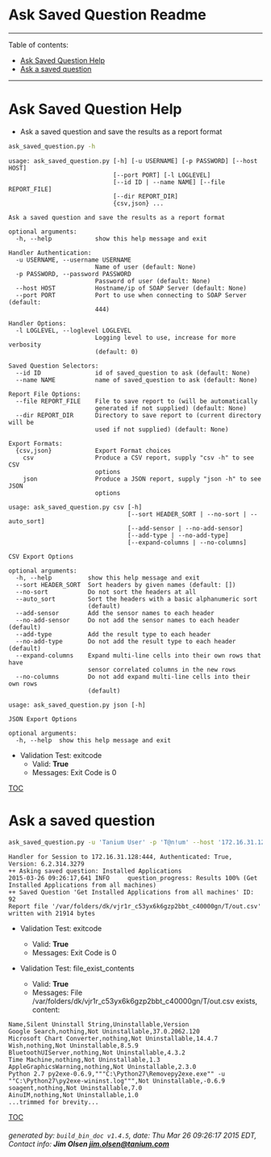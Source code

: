 Ask Saved Question Readme
===========================

---------------------------
<a name='toc'>Table of contents:</a>

  * [Ask Saved Question Help](#user-content-ask-saved-question-help)
  * [Ask a saved question](#user-content-ask-a-saved-question)

---------------------------

# Ask Saved Question Help

  * Ask a saved question and save the results as a report format

```bash
ask_saved_question.py -h
```

```
usage: ask_saved_question.py [-h] [-u USERNAME] [-p PASSWORD] [--host HOST]
                             [--port PORT] [-l LOGLEVEL]
                             [--id ID | --name NAME] [--file REPORT_FILE]
                             [--dir REPORT_DIR]
                             {csv,json} ...

Ask a saved question and save the results as a report format

optional arguments:
  -h, --help            show this help message and exit

Handler Authentication:
  -u USERNAME, --username USERNAME
                        Name of user (default: None)
  -p PASSWORD, --password PASSWORD
                        Password of user (default: None)
  --host HOST           Hostname/ip of SOAP Server (default: None)
  --port PORT           Port to use when connecting to SOAP Server (default:
                        444)

Handler Options:
  -l LOGLEVEL, --loglevel LOGLEVEL
                        Logging level to use, increase for more verbosity
                        (default: 0)

Saved Question Selectors:
  --id ID               id of saved_question to ask (default: None)
  --name NAME           name of saved_question to ask (default: None)

Report File Options:
  --file REPORT_FILE    File to save report to (will be automatically
                        generated if not supplied) (default: None)
  --dir REPORT_DIR      Directory to save report to (current directory will be
                        used if not supplied) (default: None)

Export Formats:
  {csv,json}            Export Format choices
    csv                 Produce a CSV report, supply "csv -h" to see CSV
                        options
    json                Produce a JSON report, supply "json -h" to see JSON
                        options

usage: ask_saved_question.py csv [-h]
                                 [--sort HEADER_SORT | --no-sort | --auto_sort]
                                 [--add-sensor | --no-add-sensor]
                                 [--add-type | --no-add-type]
                                 [--expand-columns | --no-columns]

CSV Export Options

optional arguments:
  -h, --help          show this help message and exit
  --sort HEADER_SORT  Sort headers by given names (default: [])
  --no-sort           Do not sort the headers at all
  --auto_sort         Sort the headers with a basic alphanumeric sort
                      (default)
  --add-sensor        Add the sensor names to each header
  --no-add-sensor     Do not add the sensor names to each header (default)
  --add-type          Add the result type to each header
  --no-add-type       Do not add the result type to each header (default)
  --expand-columns    Expand multi-line cells into their own rows that have
                      sensor correlated columns in the new rows
  --no-columns        Do not add expand multi-line cells into their own rows
                      (default)

usage: ask_saved_question.py json [-h]

JSON Export Options

optional arguments:
  -h, --help  show this help message and exit
```

  * Validation Test: exitcode
    * Valid: **True**
    * Messages: Exit Code is 0



[TOC](#user-content-toc)


# Ask a saved question

```bash
ask_saved_question.py -u 'Tanium User' -p 'T@n!um' --host '172.16.31.128' --loglevel 1 --name "Installed Applications" --file "/var/folders/dk/vjr1r_c53yx6k6gzp2bbt_c40000gn/T/out.csv" csv
```

```
Handler for Session to 172.16.31.128:444, Authenticated: True, Version: 6.2.314.3279
++ Asking saved question: Installed Applications
2015-03-26 09:26:17,641 INFO     question_progress: Results 100% (Get Installed Applications from all machines)
++ Saved Question 'Get Installed Applications from all machines' ID: 92
Report file '/var/folders/dk/vjr1r_c53yx6k6gzp2bbt_c40000gn/T/out.csv' written with 21914 bytes
```

  * Validation Test: exitcode
    * Valid: **True**
    * Messages: Exit Code is 0

  * Validation Test: file_exist_contents
    * Valid: **True**
    * Messages: File /var/folders/dk/vjr1r_c53yx6k6gzp2bbt_c40000gn/T/out.csv exists, content:

```
Name,Silent Uninstall String,Uninstallable,Version
Google Search,nothing,Not Uninstallable,37.0.2062.120
Microsoft Chart Converter,nothing,Not Uninstallable,14.4.7
Wish,nothing,Not Uninstallable,8.5.9
BluetoothUIServer,nothing,Not Uninstallable,4.3.2
Time Machine,nothing,Not Uninstallable,1.3
AppleGraphicsWarning,nothing,Not Uninstallable,2.3.0
Python 2.7 py2exe-0.6.9,"""C:\Python27\Removepy2exe.exe"" -u ""C:\Python27\py2exe-wininst.log""",Not Uninstallable,-0.6.9
soagent,nothing,Not Uninstallable,7.0
AinuIM,nothing,Not Uninstallable,1.0
...trimmed for brevity...
```



[TOC](#user-content-toc)


###### generated by: `build_bin_doc v1.4.5`, date: Thu Mar 26 09:26:17 2015 EDT, Contact info: **Jim Olsen <jim.olsen@tanium.com>**